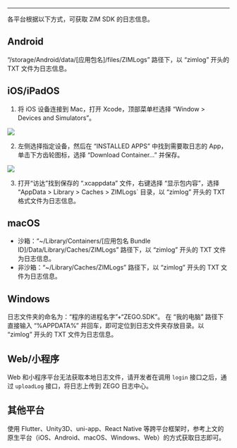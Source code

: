 <Title>如何获取 ZIM SDK 的日志信息？</Title>



- - -

各平台根据以下方式，可获取 ZIM SDK 的日志信息。

## Android

“/storage/Android/data/[应用包名]/files/ZIMLogs” 路径下，以 “zimlog” 开头的 TXT 文件为日志信息。

## iOS/iPadOS

1. 将 iOS 设备连接到 Mac，打开 Xcode，顶部菜单栏选择 “Window > Devices and Simulators”。
<Frame width="512" height="auto" caption=""><Frame width="512" height="auto" caption=""><img src="https://doc-media.zego.im/sdk-doc/Pics/FAQ/xcode_device_window_menu.png" /></Frame></Frame>

2. 左侧选择指定设备，然后在 “INSTALLED APPS” 中找到需要取日志的 App， 单击下方齿轮图标，选择 “Download Container...” 并保存。
<Frame width="512" height="auto" caption=""><img src="https://doc-media.zego.im/sdk-doc/Pics/FAQ/xcode_device_window.png" /></Frame>
      
3. 打开“访达”找到保存的 “.xcappdata” 文件，右键选择 “显示包内容”，选择 “AppData > Library > Caches > ZIMLogs` 目录，以 “zimlog” 开头的 TXT 格式文件为日志信息。


## macOS

- 沙箱：“~/Library/Containers/[应用包名 Bundle ID]/Data/Library/Caches/ZIMLogs” 路径下，以 “zimlog” 开头的 TXT 文件为日志信息。
- 非沙箱：“~/Library/Caches/ZIMLogs” 路径下，以 “zimlog” 开头的 TXT 文件为日志信息。

## Windows

日志文件夹的命名为：“程序的进程名字”+“ZEGO.SDK”。 在 “我的电脑” 路径下直接输入 “%APPDATA%” 并回车，即可定位到日志文件夹存放目录。以 “zimlog” 开头的 TXT 文件为日志信息。

## Web/小程序

Web 和小程序平台无法获取本地日志文件，请开发者在调用 `login` 接口之后，通过 `uploadLog` 接口，将日志上传到 ZEGO 日志中心。

## 其他平台

使用 Flutter、Unity3D、uni-app、React Native 等跨平台框架时，参考上文的原生平台（iOS、Android、macOS、Windows、Web）的方式获取日志即可。